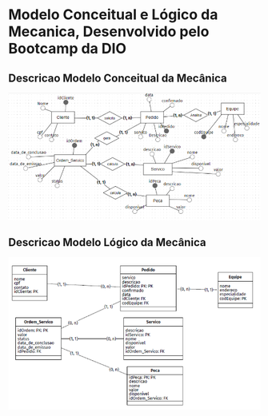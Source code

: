# Modelo Conceitual e Lógico da Mecanica, Desenvolvido pelo Bootcamp da DIO

## Descricao Modelo Conceitual da Mecânica

<p align="center">
  <img src="Modelo_Conceitual.png" width="550" title="Modelo Conceitual">
  
</p>

##

## Descricao Modelo Lógico da Mecânica

<p align="center">
  <img src="Modelo_logico.png" width="750" title="Modelo Lógico">
  
</p>
